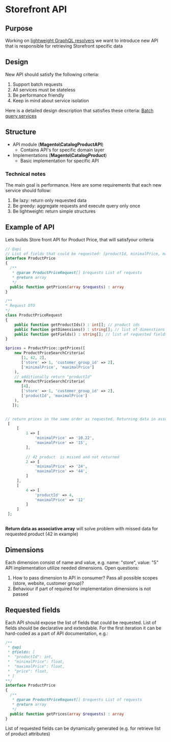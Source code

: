 
# Storefront API

## Purpose
Working on [lightweight GraphQL resolvers](https://github.com/magento-performance/architecture/blob/graphql/design-documents/graph-ql/lightweight-resolver.md) we want to introduce new API
that is responsible for retrieving Storefront specific data

## Design 
New API should satisfy the following criteria:
1. Support batch requests
1. All services must be stateless
1. Be performance friendly
1. Keep in mind about service isolation

Here is a detailed design description that satisfies these criteria: [Batch query services](https://github.com/magento/architecture/pull/163/files?short_path=6bf9437#diff-6bf9437e365a3d978a3743fe86d815f5)

## Structure

* API module (**Magento\CatalogProductAPI**)
  * Contains API's for specific domain layer
* Implementations (**Magento\CatalogProduct**)
  * Basic implementation for specific API

### Technical notes

The main goal is performance. Here are some requirements that each new service should follow:
1. Be lazy: return only requested data
1. Be greedy: aggregate requests and execute query only once
1. Be lightweight:  return simple structures

## Example of API

Lets builds Store front API for Product Price, that will satisfyour criteria

```php
// @api
// List of fields that could be requested: [productId, minimalPrice, maximalPrice, price]
interface ProductPrice
{
  /**
   * @param ProductPriceRequest[] $requests List of requests
   * @return array
   */
  public function getPrices(array $requests) : array
}

/**
* Request DTO
*/
class ProductPriceRequest
{
    public function getProductIds() : int[]; // product ids
    public function getDimensions() : string[]; // list of dimenstions if format: ["name" => "value"]
    public function getFields() : string[]; // list of requested fields. Must be declared with API
}

$prices = ProductPrice::getPrices([
    new ProductPriceSearchCriteria(
       [1, 42, 2],
       ['store' => 1, 'customer_group_id' => 2],
       ['minimalPrice', 'maximalPrice']
    ),
    // additionally return "productId"
    new ProductPriceSearchCriteria(
       [4],
       ['store' => 1, 'customer_group_id' => 2],
       ['productId', 'maximalPrice']
    ),
   ]);


// return prices in the same order as requested. Returning data in associative array
 [
     [
         1 => [
             'minimalPrice' => '10.22',
             'maximalPrice' => '15',
         ],
         
         // 42 product  is missed and not returned
         2 => [
             'minimalPrice' => '24',
             'maximalPrice' => '44',
         ]
     ],
     [
         4 => [
             'productId' => 4,
             'maximalPrice' => '12'
         ]
     ]
 ];
 
```

**Return data as associative array** will solve problem with missed data for requested product (42 in example)

## Dimensions
Each dimension consist of name and value, e.g. name: "store", value: "5"
API implementation utilize needed dimensions. 
Open questions:
1. How to pass dimension to API in consumer? Pass all possible scopes (store, website, customer group)?
1. Behaviour if part of required for implementation dimensions is not passed

## Requested fields

Each API should expose the list of fields that could be requested. List of fields should be declarative and extendable. 
For the first iteration it can be hard-coded as a part of API documentation, e.g.:

```php
/** 
 * @api
 * @fields: [
 *  "productId": int,
 *  "minimalPrice": float,
 *  "maximalPrice": float,
 *  "price": float, 
 * ]
**/ 
interface ProductPrice
{
  /**
   * @param ProductPriceRequest[] $requests List of requests
   * @return array
   */
  public function getPrices(array $requests) : array
}
```

List of requested fields can be dynamically generated (e.g. for retrieve list of product attributes)




